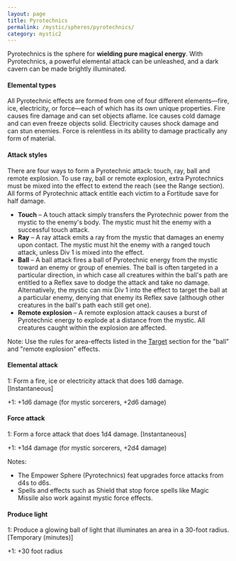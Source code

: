 ```yaml
---
layout: page
title: Pyrotechnics
permalink: /mystic/spheres/pyrotechnics/
category: mystic2
---
```

Pyrotechnics is the sphere for **wielding pure magical energy**. With
Pyrotechnics, a powerful elemental attack can be unleashed, and a dark
cavern can be made brightly illuminated.

#### Elemental types

All Pyrotechnic effects are formed from one of four different
elements—fire, ice, electricity, or force—each of which has its own
unique properties. Fire causes fire damage and can set objects aflame.
Ice causes cold damage and can even freeze objects solid. Electricity
causes shock damage and can stun enemies. Force is relentless in its
ability to damage practically any form of material.

#### Attack styles

There are four ways to form a Pyrotechnic attack: touch, ray, ball and
remote explosion. To use ray, ball or remote explosion, extra
Pyrotechnics must be mixed into the effect to extend the reach (see the
Range section). All forms of Pyrotechnic attack entitle each victim to a
Fortitude save for half damage.

-   **Touch** – A touch attack simply transfers the Pyrotechnic power
    from the mystic to the enemy's body. The mystic must hit the enemy
    with a successful touch attack.
-   **Ray** – A ray attack emits a ray from the mystic that damages an
    enemy upon contact. The mystic must hit the enemy with a ranged
    touch attack, unless Div 1 is mixed into the effect.
-   **Ball** – A ball attack fires a ball of Pyrotechnic energy from the
    mystic toward an enemy or group of enemies. The ball is often
    targeted in a particular direction, in which case all creatures
    within the ball's path are entitled to a Reflex save to dodge the
    attack and take no damage. Alternatively, the mystic can mix Div 1
    into the effect to target the ball at a particular enemy, denying
    that enemy its Reflex save (although other creatures in the ball's
    path each still get one).
-   **Remote explosion** – A remote explosion attack causes a burst of
    Pyrotechnic energy to explode at a distance from the mystic. All
    creatures caught within the explosion are affected.

Note: Use the rules for area-effects listed in the
[Target](/mystic/components/target) section for the "ball" and "remote
explosion" effects.

#### Elemental attack

1: Form a fire, ice or electricity attack that does 1d6 damage.
\[Instantaneous\]

+1: +1d6 damage (for mystic sorcerers, +2d6 damage)

#### Force attack

1: Form a force attack that does 1d4 damage. \[Instantaneous\]

+1: +1d4 damage (for mystic sorcerers, +2d4 damage)

Notes:

-   The Empower Sphere (Pyrotechnics) feat upgrades force attacks from
    d4s to d6s.
-   Spells and effects such as Shield that stop force spells like Magic
    Missile also work against mystic force effects.

#### Produce light

1: Produce a glowing ball of light that illuminates an area in a 30-foot
radius. \[Temporary (minutes)\]

+1: +30 foot radius
